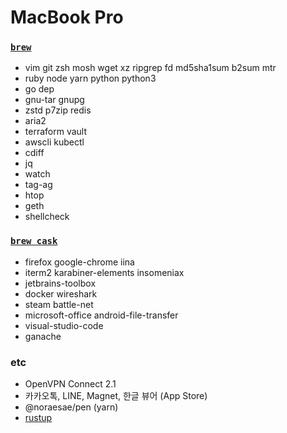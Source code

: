 MacBook Pro
========

### [`brew`]
- vim git zsh mosh wget xz ripgrep fd md5sha1sum b2sum mtr
- ruby node yarn python python3
- go dep
- gnu-tar gnupg
- zstd p7zip redis
- aria2
- terraform vault
- awscli kubectl
- cdiff
- jq
- watch
- tag-ag
- htop
- geth
- shellcheck

### [`brew cask`]
- firefox google-chrome iina
- iterm2 karabiner-elements insomeniax
- jetbrains-toolbox
- docker wireshark
- steam battle-net
- microsoft-office android-file-transfer
- visual-studio-code
- ganache

### etc
- OpenVPN Connect 2.1
- 카카오톡, LINE, Magnet, 한글 뷰어 (App Store)
- @noraesae/pen (yarn)
- [rustup]

[rustup]: https://www.rust-lang.org/ko-KR/install.html
[`brew`]: http://brew.sh
[`brew cask`]: https://caskroom.github.io/
